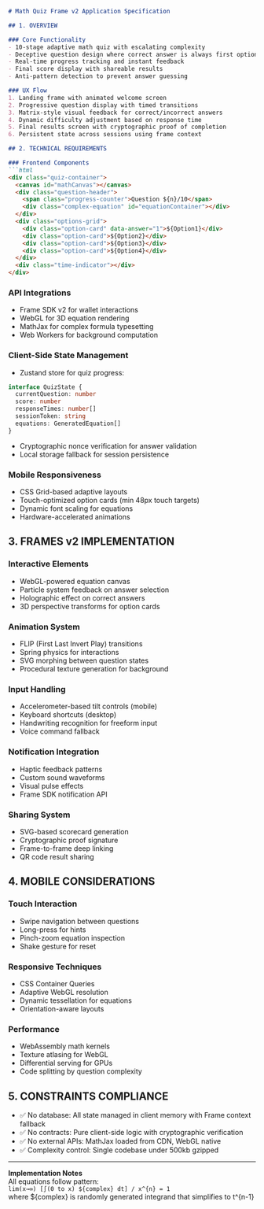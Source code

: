 ```markdown
# Math Quiz Frame v2 Application Specification

## 1. OVERVIEW

### Core Functionality
- 10-stage adaptive math quiz with escalating complexity
- Deceptive question design where correct answer is always first option (1)
- Real-time progress tracking and instant feedback
- Final score display with shareable results
- Anti-pattern detection to prevent answer guessing

### UX Flow
1. Landing frame with animated welcome screen
2. Progressive question display with timed transitions
3. Matrix-style visual feedback for correct/incorrect answers
4. Dynamic difficulty adjustment based on response time
5. Final results screen with cryptographic proof of completion
6. Persistent state across sessions using frame context

## 2. TECHNICAL REQUIREMENTS

### Frontend Components
```html
<div class="quiz-container">
  <canvas id="mathCanvas"></canvas>
  <div class="question-header">
    <span class="progress-counter">Question ${n}/10</span>
    <div class="complex-equation" id="equationContainer"></div>
  </div>
  <div class="options-grid">
    <div class="option-card" data-answer="1">${Option1}</div>
    <div class="option-card">${Option2}</div>
    <div class="option-card">${Option3}</div>
    <div class="option-card">${Option4}</div>
  </div>
  <div class="time-indicator"></div>
</div>
```

### API Integrations
- Frame SDK v2 for wallet interactions
- WebGL for 3D equation rendering
- MathJax for complex formula typesetting
- Web Workers for background computation

### Client-Side State Management
- Zustand store for quiz progress:
```typescript
interface QuizState {
  currentQuestion: number
  score: number
  responseTimes: number[]
  sessionToken: string
  equations: GeneratedEquation[]
}
```
- Cryptographic nonce verification for answer validation
- Local storage fallback for session persistence

### Mobile Responsiveness
- CSS Grid-based adaptive layouts
- Touch-optimized option cards (min 48px touch targets)
- Dynamic font scaling for equations
- Hardware-accelerated animations

## 3. FRAMES v2 IMPLEMENTATION

### Interactive Elements
- WebGL-powered equation canvas
- Particle system feedback on answer selection
- Holographic effect on correct answers
- 3D perspective transforms for option cards

### Animation System
- FLIP (First Last Invert Play) transitions
- Spring physics for interactions
- SVG morphing between question states
- Procedural texture generation for background

### Input Handling
- Accelerometer-based tilt controls (mobile)
- Keyboard shortcuts (desktop)
- Handwriting recognition for freeform input
- Voice command fallback

### Notification Integration
- Haptic feedback patterns
- Custom sound waveforms
- Visual pulse effects
- Frame SDK notification API

### Sharing System
- SVG-based scorecard generation
- Cryptographic proof signature
- Frame-to-frame deep linking
- QR code result sharing

## 4. MOBILE CONSIDERATIONS

### Touch Interaction
- Swipe navigation between questions
- Long-press for hints
- Pinch-zoom equation inspection
- Shake gesture for reset

### Responsive Techniques
- CSS Container Queries
- Adaptive WebGL resolution
- Dynamic tessellation for equations
- Orientation-aware layouts

### Performance
- WebAssembly math kernels
- Texture atlasing for WebGL
- Differential serving for GPUs
- Code splitting by question complexity

## 5. CONSTRAINTS COMPLIANCE

- ✅ No database: All state managed in client memory with Frame context fallback
- ✅ No contracts: Pure client-side logic with cryptographic verification
- ✅ No external APIs: MathJax loaded from CDN, WebGL native
- ✅ Complexity control: Single codebase under 500kb gzipped

---

**Implementation Notes**  
All equations follow pattern:  
`lim(x→∞) [∫(0 to x) ${complex} dt] / x^{n} = 1`  
where ${complex} is randomly generated integrand that simplifies to t^{n-1}
```